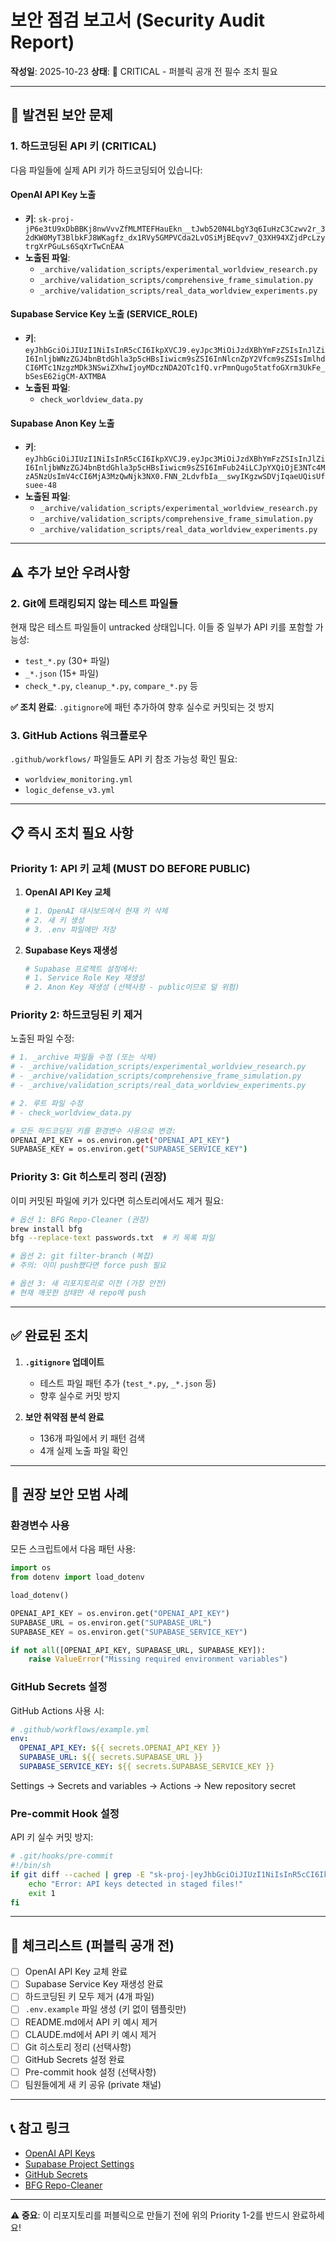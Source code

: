 # 보안 점검 보고서 (Security Audit Report)

**작성일**: 2025-10-23
**상태**: 🔴 CRITICAL - 퍼블릭 공개 전 필수 조치 필요

---

## 🚨 발견된 보안 문제

### 1. 하드코딩된 API 키 (CRITICAL)

다음 파일들에 실제 API 키가 하드코딩되어 있습니다:

#### OpenAI API Key 노출
- **키**: `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`
- **노출된 파일**:
  - `_archive/validation_scripts/experimental_worldview_research.py`
  - `_archive/validation_scripts/comprehensive_frame_simulation.py`
  - `_archive/validation_scripts/real_data_worldview_experiments.py`

#### Supabase Service Key 노출 (SERVICE_ROLE)
- **키**: `eyJhbGciOiJIUzI1NiIsInR5cCI6IkpXVCJ9.eyJpc3MiOiJzdXBhYmFzZSIsInJlZiI6InljbWNzZGJ4bnBtdGhla3p5cHBsIiwicm9sZSI6InNlcnZpY2Vfcm9sZSIsImlhdCI6MTc1NzgzMDk3NSwiZXhwIjoyMDczNDA2OTc1fQ.vrPmnQugo5tatfoGXrm3UkFe_bSesE62igCM-AXTMBA`
- **노출된 파일**:
  - `check_worldview_data.py`

#### Supabase Anon Key 노출
- **키**: `eyJhbGciOiJIUzI1NiIsInR5cCI6IkpXVCJ9.eyJpc3MiOiJzdXBhYmFzZSIsInJlZiI6InljbWNzZGJ4bnBtdGhla3p5cHBsIiwicm9sZSI6ImFub24iLCJpYXQiOjE3NTc4MzA5NzUsImV4cCI6MjA3MzQwNjk3NX0.FNN_2LdvfbIa__swyIKgzwSDVjIqaeUQisUfsuee-48`
- **노출된 파일**:
  - `_archive/validation_scripts/experimental_worldview_research.py`
  - `_archive/validation_scripts/comprehensive_frame_simulation.py`
  - `_archive/validation_scripts/real_data_worldview_experiments.py`

---

## ⚠️ 추가 보안 우려사항

### 2. Git에 트래킹되지 않는 테스트 파일들

현재 많은 테스트 파일들이 untracked 상태입니다. 이들 중 일부가 API 키를 포함할 가능성:
- `test_*.py` (30+ 파일)
- `_*.json` (15+ 파일)
- `check_*.py`, `cleanup_*.py`, `compare_*.py` 등

**✅ 조치 완료**: `.gitignore`에 패턴 추가하여 향후 실수로 커밋되는 것 방지

### 3. GitHub Actions 워크플로우

`.github/workflows/` 파일들도 API 키 참조 가능성 확인 필요:
- `worldview_monitoring.yml`
- `logic_defense_v3.yml`

---

## 📋 즉시 조치 필요 사항

### Priority 1: API 키 교체 (MUST DO BEFORE PUBLIC)

1. **OpenAI API Key 교체**
   ```bash
   # 1. OpenAI 대시보드에서 현재 키 삭제
   # 2. 새 키 생성
   # 3. .env 파일에만 저장
   ```

2. **Supabase Keys 재생성**
   ```bash
   # Supabase 프로젝트 설정에서:
   # 1. Service Role Key 재생성
   # 2. Anon Key 재생성 (선택사항 - public이므로 덜 위험)
   ```

### Priority 2: 하드코딩된 키 제거

노출된 파일 수정:

```bash
# 1. _archive 파일들 수정 (또는 삭제)
# - _archive/validation_scripts/experimental_worldview_research.py
# - _archive/validation_scripts/comprehensive_frame_simulation.py
# - _archive/validation_scripts/real_data_worldview_experiments.py

# 2. 루트 파일 수정
# - check_worldview_data.py

# 모든 하드코딩된 키를 환경변수 사용으로 변경:
OPENAI_API_KEY = os.environ.get("OPENAI_API_KEY")
SUPABASE_KEY = os.environ.get("SUPABASE_SERVICE_KEY")
```

### Priority 3: Git 히스토리 정리 (권장)

이미 커밋된 파일에 키가 있다면 히스토리에서도 제거 필요:

```bash
# 옵션 1: BFG Repo-Cleaner (권장)
brew install bfg
bfg --replace-text passwords.txt  # 키 목록 파일

# 옵션 2: git filter-branch (복잡)
# 주의: 이미 push했다면 force push 필요

# 옵션 3: 새 리포지토리로 이전 (가장 안전)
# 현재 깨끗한 상태만 새 repo에 push
```

---

## ✅ 완료된 조치

1. **`.gitignore` 업데이트**
   - 테스트 파일 패턴 추가 (`test_*.py`, `_*.json` 등)
   - 향후 실수로 커밋 방지

2. **보안 취약점 분석 완료**
   - 136개 파일에서 키 패턴 검색
   - 4개 실제 노출 파일 확인

---

## 📝 권장 보안 모범 사례

### 환경변수 사용

모든 스크립트에서 다음 패턴 사용:

```python
import os
from dotenv import load_dotenv

load_dotenv()

OPENAI_API_KEY = os.environ.get("OPENAI_API_KEY")
SUPABASE_URL = os.environ.get("SUPABASE_URL")
SUPABASE_KEY = os.environ.get("SUPABASE_SERVICE_KEY")

if not all([OPENAI_API_KEY, SUPABASE_URL, SUPABASE_KEY]):
    raise ValueError("Missing required environment variables")
```

### GitHub Secrets 설정

GitHub Actions 사용 시:

```yaml
# .github/workflows/example.yml
env:
  OPENAI_API_KEY: ${{ secrets.OPENAI_API_KEY }}
  SUPABASE_URL: ${{ secrets.SUPABASE_URL }}
  SUPABASE_SERVICE_KEY: ${{ secrets.SUPABASE_SERVICE_KEY }}
```

Settings → Secrets and variables → Actions → New repository secret

### Pre-commit Hook 설정

API 키 실수 커밋 방지:

```bash
# .git/hooks/pre-commit
#!/bin/sh
if git diff --cached | grep -E "sk-proj-|eyJhbGciOiJIUzI1NiIsInR5cCI6IkpXVCJ9"; then
    echo "Error: API keys detected in staged files!"
    exit 1
fi
```

---

## 🎯 체크리스트 (퍼블릭 공개 전)

- [ ] OpenAI API Key 교체 완료
- [ ] Supabase Service Key 재생성 완료
- [ ] 하드코딩된 키 모두 제거 (4개 파일)
- [ ] `.env.example` 파일 생성 (키 없이 템플릿만)
- [ ] README.md에서 API 키 예시 제거
- [ ] CLAUDE.md에서 API 키 예시 제거
- [ ] Git 히스토리 정리 (선택사항)
- [ ] GitHub Secrets 설정 완료
- [ ] Pre-commit hook 설정 (선택사항)
- [ ] 팀원들에게 새 키 공유 (private 채널)

---

## 📞 참고 링크

- [OpenAI API Keys](https://platform.openai.com/api-keys)
- [Supabase Project Settings](https://supabase.com/dashboard/project/_/settings/api)
- [GitHub Secrets](https://docs.github.com/en/actions/security-guides/encrypted-secrets)
- [BFG Repo-Cleaner](https://rtyley.github.io/bfg-repo-cleaner/)

---

**⚠️ 중요**: 이 리포지토리를 퍼블릭으로 만들기 전에 위의 Priority 1-2를 반드시 완료하세요!
